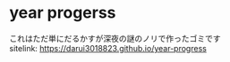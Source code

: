 # year progerss<br>
これはただ単にだるかすが深夜の謎のノリで作ったゴミです<br>
sitelink: https://darui3018823.github.io/year-progress
